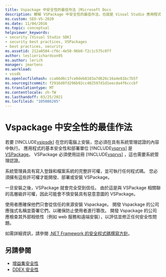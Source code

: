 ```yaml
---
title: Vspackage 中安全性的最佳作法 |Microsoft Docs
description: 瞭解 VSPackage 中安全性的最佳作法，也就是 Visual Studio 應用程式的基本安全性和部署單位。
ms.custom: SEO-VS-2020
ms.date: 11/04/2016
ms.topic: conceptual
helpviewer_keywords:
- security [Visual Studio SDK]
- security best practices, VSPackages
- best practices, security
ms.assetid: 212a0504-cf6c-4e50-96b0-f2c1c575c0ff
author: leslierichardson95
ms.author: lerich
manager: jmartens
ms.workload:
- vssdk
ms.openlocfilehash: cca66d6c1fce0deb8103a7d626c16a4e81bc7b5f
ms.sourcegitcommit: f2916d8fd296b92cc402597d1d1eecda4f6cccbf
ms.translationtype: MT
ms.contentlocale: zh-TW
ms.lasthandoff: 03/25/2021
ms.locfileid: "105086205"
---
```

# <a name="best-practices-for-security-in-vspackages"></a>Vspackage 中安全性的最佳作法
若要 [!INCLUDE[vsipsdk](../../extensibility/includes/vsipsdk_md.md)] 在您的電腦上安裝，您必須在具有系統管理認證的內容中執行。 應用程式的基本安全性和部署單位 [!INCLUDE[vsprvs](../../code-quality/includes/vsprvs_md.md)] 是 [VSPackage](../../extensibility/internals/vspackages.md)。 VSPackage 必須使用註冊 [!INCLUDE[vsprvs](../../code-quality/includes/vsprvs_md.md)] ，這也需要系統管理認證。

 系統管理員具有寫入登錄和檔案系統的完整許可權，並可執行任何程式碼。 您必須擁有這些許可權才能開發、部署或安裝 VSPackage。

 一旦安裝之後，VSPackage 就會完全受到信任。 由於這是與 VSPackage 相關聯的高層級許可權，因此可能會不慎安裝具有惡意意圖的 VSPackage。

 使用者應確保他們只會從信任的來源安裝 Vspackage。 開發 Vspackage 的公司應強式名稱並簽署它們，以確保防止使用者進行篡改。 開發 Vspackage 的公司應檢查其外部相依性（例如 web 服務和遠端安裝），以評估並修正任何安全性問題。

 如需詳細資訊，請參閱 [.NET Framework 的安全程式碼撰寫方針](/previous-versions/visualstudio/visual-studio-2008/d55zzx87(v=vs.90))。

## <a name="see-also"></a>另請參閱
- [增益集安全性](/previous-versions/1326zbk3(v=vs.140))
- [DDEX 安全性](/previous-versions/bb163703(v=vs.140))